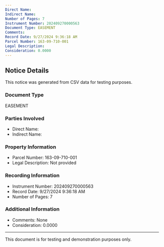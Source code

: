 ```yaml
---
Direct Name: 
Indirect Name: 
Number of Pages: 7
Instrument Number: 202409270000563
Document Type: EASEMENT
Comments: 
Record Date: 9/27/2024 9:36:18 AM
Parcel Number: 163-09-710-001
Legal Description: 
Consideration: 0.0000
---
```


## Notice Details

This notice was generated from CSV data for testing purposes.

### Document Type
EASEMENT

### Parties Involved
- Direct Name: 
- Indirect Name: 

### Property Information
- Parcel Number: 163-09-710-001
- Legal Description: Not provided

### Recording Information
- Instrument Number: 202409270000563
- Record Date: 9/27/2024 9:36:18 AM
- Number of Pages: 7

### Additional Information
- Comments: None
- Consideration: 0.0000

---

This document is for testing and demonstration purposes only.
